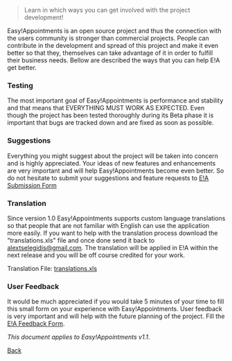 > Learn in which ways you can get involved with the project development!

Easy!Appointments is an open source project and thus the connection with the users community is stronger than commercial projects. People can contribute in the development and spread of this project and make it even better so that they, themselves can take advantage of it in order to fulfill their business needs. Bellow are described the ways that you can help E!A get better.

### Testing 
The most important goal of Easy!Appointments is performance and stability and that means that EVERYTHING MUST WORK AS EXPECTED. Even though the project has been tested thoroughly during its Beta phase it is important that bugs are tracked down and are fixed as soon as possible. 

### Suggestions 
Everything you might suggest about the project will be taken into concern and is highly appreciated. Your ideas of new features and enhancements are very important and will help Easy!Appointments become even better. So do not hesitate to submit your suggestions and feature requests to [E!A Submission Form](http://easyappointments.org/submission.php)

### Translation 
Since version 1.0 Easy!Appointments supports custom language translations so that people that are not familiar with English can use the application more easily. If you want to help with the translation process download the "translations.xls" file and once done send it back to [alextselegidis@gmail.com](mailto:alextselegidis@gmail.com). The translation will be applied in E!A within the next release and you will be off course credited for your work.

Translation File: [translations.xls](https://www.dropbox.com/s/d5wzebzar3xllwj/translations.xls?dl=1)

### User Feedback
It would be much appreciated if you would take 5 minutes of your time to fill this small form on your experience with Easy!Appointments. User feedback is very important and will help with the future planning of the project. Fill the [E!A Feedback Form](https://docs.google.com/forms/d/15dw1jl7lUgw4q-XXMn13Gx_e8zJxAiyWYMOdqtZqIHU/viewform).

*This document applies to Easy!Appointments v1.1*.

[Back](readme.md)